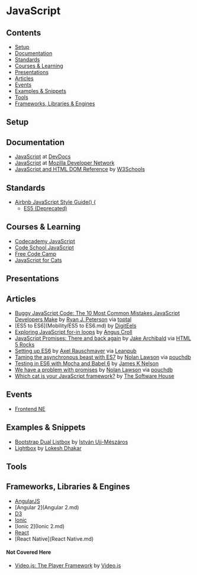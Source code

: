 # JavaScript

## Contents

- [Setup](#setup)
- [Documentation](#documentation)
- [Standards](#standards)
- [Courses & Learning](#courses--learning)
- [Presentations](#presentations)
- [Articles](#articles)
- [Events](#events)
- [Examples & Snippets](#examples--snippets)
- [Tools](#tools)
- [Frameworks, Libraries & Engines](#frameworks-libraries--engines)

## Setup

## Documentation

- [JavaScript](http://devdocs.io/javascript/) at [DevDocs](http://devdocs.io/)
- [JavaScript](https://developer.mozilla.org/en-US/docs/Web/JavaScript) at [Mozilla Developer Network](https://developer.mozilla.org/en-US/)
- [JavaScript and HTML DOM Reference](http://www.w3schools.com/jsref/) by [W3Schools](http://www.w3schools.com/)

## Standards

- [Airbnb JavaScript Style Guide() {](https://github.com/airbnb/javascript)
  - [ES5 (Deprecated)](https://github.com/airbnb/javascript/tree/es5-deprecated/es5)

## Courses & Learning

- [Codecademy JavaScript](https://www.codecademy.com/learn/javascript)
- [Code School JavaScript](https://www.codeschool.com/paths/javascript)
- [Free Code Camp](https://www.freecodecamp.com/)
- [JavaScript for Cats](http://jsforcats.com/)

## Presentations

## Articles

- [Buggy JavaScript Code: The 10 Most Common Mistakes JavaScript Developers Make](https://www.toptal.com/javascript/10-most-common-javascript-mistakes) by [Ryan J. Peterson](https://github.com/rpeterson) via [toptal](https://www.toptal.com/developers)
- [ES5 to ES6](Mobility/ES5 to ES6.md) by [DigitEels](https://github.com/digiteels)
- [Exploring JavaScript for-in loops](https://javascriptweblog.wordpress.com/2011/01/04/exploring-javascript-for-in-loops/) by [Angus Croll](http://anguscroll.com/)
- [JavaScript Promises: There and back again](http://www.html5rocks.com/en/tutorials/es6/promises/) by [Jake Archibald](https://twitter.com/jaffathecake) via [HTML 5 Rocks](http://www.html5rocks.com/)
- [Setting up ES6](https://leanpub.com/setting-up-es6/read) by [Axel Rauschmayer](http://rauschma.de/) via [Leanpub](https://leanpub.com/)
- [Taming the asynchronous beast with ES7](https://pouchdb.com/2015/03/05/taming-the-async-beast-with-es7.html) by [Nolan Lawson](https://twitter.com/nolanlawson) via [pouchdb](https://pouchdb.com/)
- [Testing in ES6 with Mocha and Babel 6](http://jamesknelson.com/testing-in-es6-with-mocha-and-babel-6/) by [James K Nelson](https://twitter.com/james_k_nelson)
- [We have a problem with promises](https://pouchdb.com/2015/05/18/we-have-a-problem-with-promises.html) by [Nolan Lawson](https://twitter.com/nolanlawson) via [pouchdb](https://pouchdb.com/)
- [Which cat is your JavaScript framework?](http://whichcatisyourjavascriptframework.com/) by [The Software House](http://tsh.io/)

## Events

- [Frontend NE](https://frontendne.co.uk/)

## Examples & Snippets

- [Bootstrap Dual Listbox](http://www.virtuosoft.eu/code/bootstrap-duallistbox/) by [István Ujj-Mészáros](https://github.com/istvan-ujjmeszaros)
- [Lightbox](http://lokeshdhakar.com/projects/lightbox2/) by [Lokesh Dhakar](http://lokeshdhakar.com/)

## Tools

## Frameworks, Libraries & Engines

- [AngularJS](AngularJS.md)
- [Angular 2](Angular 2.md)
- [D3](D3.md)
- [Ionic](Ionic.md)
- [Ionic 2](Ionic 2.md)
- [React](React.md)
- [React Native](React Native.md)

#### Not Covered Here

- [Video.js: The Player Framework](http://videojs.com/) by [Video.js](https://github.com/videojs)

